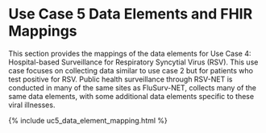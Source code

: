 # Use Case 5 Data Elements and FHIR Mappings

This section provides the mappings of the data elements for Use Case 4: Hospital-based Surveillance for Respiratory Syncytial Virus (RSV). This use case focuses on collecting data similar to use case 2 but for patients who test positive for RSV. Public health surveillance through RSV-NET is conducted in many of the same sites as FluSurv-NET, collects many of the same data elements, with some additional data elements specific to these viral illnesses.

{% include uc5_data_element_mapping.html %}

